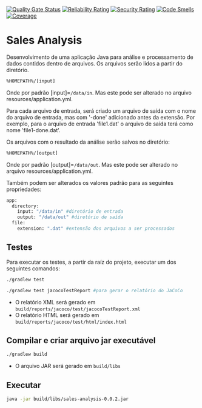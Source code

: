 [![Quality Gate Status](https://sonarcloud.io/api/project_badges/measure?project=tonyleiva_sales-analysis&metric=alert_status)](https://sonarcloud.io/dashboard?id=tonyleiva_sales-analysis)
[![Reliability Rating](https://sonarcloud.io/api/project_badges/measure?project=tonyleiva_sales-analysis&metric=reliability_rating)](https://sonarcloud.io/dashboard?id=tonyleiva_sales-analysis)
[![Security Rating](https://sonarcloud.io/api/project_badges/measure?project=tonyleiva_sales-analysis&metric=security_rating)](https://sonarcloud.io/dashboard?id=tonyleiva_sales-analysis)
[![Code Smells](https://sonarcloud.io/api/project_badges/measure?project=tonyleiva_sales-analysis&metric=code_smells)](https://sonarcloud.io/dashboard?id=tonyleiva_sales-analysis)
[![Coverage](https://sonarcloud.io/api/project_badges/measure?project=tonyleiva_sales-analysis&metric=coverage)](https://sonarcloud.io/dashboard?id=tonyleiva_sales-analysis)

# Sales Analysis

Desenvolvimento de uma aplicação Java para análise e processamento de dados contidos dentro de arquivos. Os arquivos serão lidos a partir do diretório.

```bash
%HOMEPATH%/[input]
```

Onde por padrão [input]=```/data/in```. Mas este pode ser alterado no arquivo resources/application.yml.

Para cada arquivo de entrada, será criado um arquivo de saída com o nome do arquivo de entrada, mas com '-done' adicionado antes da extensão. Por exemplo, para o arquivo de entrada 'file1.dat' o arquivo de saída terá como nome 'file1-done.dat'.

Os arquivos com o resultado da análise serão salvos no diretório:

```bash
%HOMEPATH%/[output]
```

Onde por padrão [output]=```/data/out```. Mas este pode ser alterado no arquivo resources/application.yml.

Também podem ser alterados os valores padrão para as seguintes propriedades:

```bash
app:
  directory:
    input: "/data/in" #diretório de entrada
    output: "/data/out" #diretório de saída
  file:
    extension: ".dat" #extensão dos arquivos a ser processados
```


## Testes

Para executar os testes, a partir da raíz do projeto, executar um dos seguintes comandos:

```bash
./gradlew test 

./gradlew test jacocoTestReport #para gerar o relatório do JaCoCo
```
- O relatório XML será gerado em ```build/reports/jacoco/test/jacocoTestReport.xml```
- O relatório HTML será gerado em ```build/reports/jacoco/test/html/index.html```

## Compilar e criar arquivo jar executável
```bash
./gradlew build
```
- O arquivo JAR será gerado em ```build/libs```

## Executar
```bash
java -jar build/libs/sales-analysis-0.0.2.jar
```
